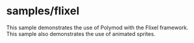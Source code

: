 # samples/flixel

This sample demonstrates the use of Polymod with the Flixel framework. This sample also demonstrates the use of animated sprites.